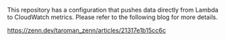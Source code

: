This repository has a configuration that pushes data directly from Lambda to CloudWatch metrics. Please refer to the following blog for more details.

https://zenn.dev/taroman_zenn/articles/21317e1b15cc6c
